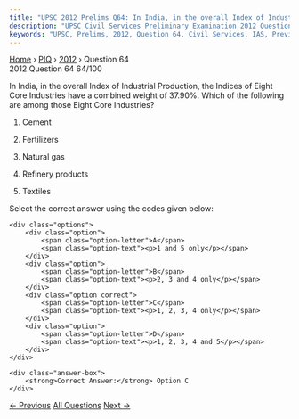 ```yaml
---
title: "UPSC 2012 Prelims Q64: In India, in the overall Index of Industrial Production, the..."
description: "UPSC Civil Services Preliminary Examination 2012 Question 64 with options and answer"
keywords: "UPSC, Prelims, 2012, Question 64, Civil Services, IAS, Previous Year Questions"
---
```


<nav class="breadcrumb">
    <a href="../../">Home</a>
    <span>›</span>
    <a href="../">PIQ</a>
    <span>›</span>
    <a href="./">2012</a>
    <span>›</span>
    <span>Question 64</span>
</nav>

<div class="question-header">
    <div class="question-meta">
        <span class="year-badge">2012</span>
        <span class="question-number">Question 64</span>
        <span class="progress">64/100</span>
    </div>
    <div class="progress-bar">
        <div class="progress-fill" style="width: 64.0%"></div>
    </div>
</div>

<div class="question-content">
    <div class="question-text">
        <p>In India, in the overall Index of Industrial Production, the Indices of Eight Core Industries have a combined weight of 37.90%. Which of the following are among those Eight Core Industries?</p>
<ol>
<li>
<p>Cement</p>
</li>
<li>
<p>Fertilizers</p>
</li>
<li>
<p>Natural gas</p>
</li>
<li>
<p>Refinery products </p>
</li>
<li>
<p>Textiles</p>
</li>
</ol>
<p>Select the correct answer using the codes given below:</p>
    </div>
    
    <div class="options">
        <div class="option">
            <span class="option-letter">A</span>
            <span class="option-text"><p>1 and 5 only</p></span>
        </div>
        <div class="option">
            <span class="option-letter">B</span>
            <span class="option-text"><p>2, 3 and 4 only</p></span>
        </div>
        <div class="option correct">
            <span class="option-letter">C</span>
            <span class="option-text"><p>1, 2, 3, 4 only</p></span>
        </div>
        <div class="option">
            <span class="option-letter">D</span>
            <span class="option-text"><p>1, 2, 3, 4 and 5</p></span>
        </div>
    </div>

    <div class="answer-box">
        <strong>Correct Answer:</strong> Option C
    </div>
</div>

<div class="question-nav">
    <a href="../q063-consider-the-following-specific-stages-of-demograp/" class="nav-btn prev">← Previous</a>
    <a href="../" class="nav-btn center">All Questions</a>
    <a href="../q065-which-of-the-following-provisions-of-the-constitut/" class="nav-btn next">Next →</a>
</div>
